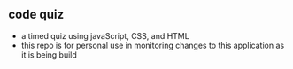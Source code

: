 ## code quiz
* a timed quiz using javaScript, CSS, and HTML
* this repo is for personal use in monitoring changes to this application as it is being build

